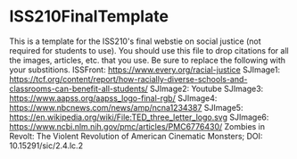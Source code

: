 # ISS210FinalTemplate
This is a template for the ISS210's final webstie on social justice (not required for students to use).
You should use this file to drop citations for all the images, articles, etc. that you use. 
Be sure to replace the following with your substitions.
ISSFront: https://www.every.org/racial-justice
SJImage1: https://tcf.org/content/report/how-racially-diverse-schools-and-classrooms-can-benefit-all-students/
SJImage2: Youtube
SJImage3: https://www.aapss.org/aapss_logo-final-rgb/
SJImage4: https://www.nbcnews.com/news/amp/ncna1234387
SJImage5: https://en.wikipedia.org/wiki/File:TED_three_letter_logo.svg
SJImage6: https://www.ncbi.nlm.nih.gov/pmc/articles/PMC6776430/
Zombies in Revolt: The Violent Revolution of American Cinematic Monsters; DOI: 10.15291/sic/2.4.lc.2 
